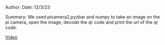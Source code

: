 Author:
Date: 12/3/23

Summary: We used picamera2,pyzbar and numpy to take an image on the pi camera, open the image, decode the qr code and print the url of the qr code.

[Video](https://drive.google.com/file/d/1Exjd1g0o_UJHHE6rVvryq4pCCYeaoDbf/view)
